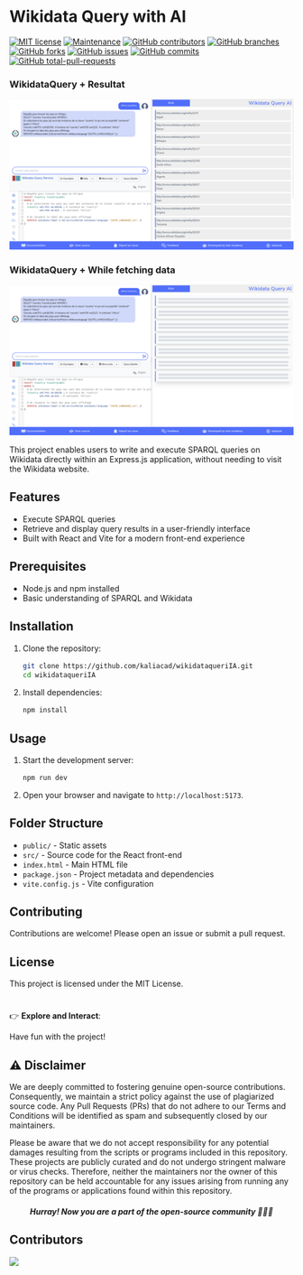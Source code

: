 # Wikidata Query with AI

[![MIT license](https://img.shields.io/badge/License-MIT-blue.svg)](https://lbesson.mit-license.org/)
[![Maintenance](https://img.shields.io/badge/Maintained%3F-yes-green.svg)](https://GitHub.com/kaliacad/wikidataqueriIA/graphs/commit-activity)
[![GitHub contributors](https://badgen.net/github/contributors/kaliacad/wikidataqueriIA)](https://GitHub.com/kaliacad/wikidataqueriIA/graphs/contributors/)
[![GitHub branches](https://badgen.net/github/branches/kaliacad/wikidataqueriIA)](https://github.com/kaliacad/wikidataqueriIA/)
[![GitHub forks](https://badgen.net/github/forks/kaliacad/wikidataqueriIA/)](https://GitHub.com/kaliacad/wikidataqueriIA/network/)
[![GitHub issues](https://badgen.net/github/issues/kaliacad/wikidataqueriIA/)](https://GitHub.com/kaliacad/wikidataqueriIA/issues/)
[![GitHub commits](https://badgen.net/github/commits/kaliacad/wikidataqueriIA)](https://GitHub.com/kaliacad/wikidataqueriIA/commit/)
[![GitHub total-pull-requests](https://badgen.net/github/prs/kaliacad/wikidataqueriIA)](https://GitHub.com/kaliacad/wikidataqueriIA/pull/)

### WikidataQuery + Resultat

![](./screenshots/wikidata-query-with-data.png)

### WikidataQuery + While fetching data

![](./screenshots/wikidata-query-white-fetching-data.png)

This project enables users to write and execute SPARQL queries on Wikidata directly within an Express.js application, without needing to visit the Wikidata website.

## Features

- Execute SPARQL queries
- Retrieve and display query results in a user-friendly interface
- Built with React and Vite for a modern front-end experience

## Prerequisites

- Node.js and npm installed
- Basic understanding of SPARQL and Wikidata

## Installation

1. Clone the repository:

   ```sh
   git clone https://github.com/kaliacad/wikidataqueriIA.git
   cd wikidataqueriIA
   ```

2. Install dependencies:
   ```sh
   npm install
   ```

## Usage

1. Start the development server:

   ```sh
   npm run dev
   ```

2. Open your browser and navigate to `http://localhost:5173`.

## Folder Structure

- `public/` - Static assets
- `src/` - Source code for the React front-end
- `index.html` - Main HTML file
- `package.json` - Project metadata and dependencies
- `vite.config.js` - Vite configuration

## Contributing

Contributions are welcome! Please open an issue or submit a pull request.

## License

This project is licensed under the MIT License.

#

👉 **Explore and Interact**:

Have fun with the project!

## ⚠ Disclaimer

We are deeply committed to fostering genuine open-source contributions. Consequently, we maintain a strict policy against the use of plagiarized source code. Any Pull Requests (PRs) that do not adhere to our Terms and Conditions will be identified as spam and subsequently closed by our maintainers.

Please be aware that we do not accept responsibility for any potential damages resulting from the scripts or programs included in this repository. These projects are publicly curated and do not undergo stringent malware or virus checks. Therefore, neither the maintainers nor the owner of this repository can be held accountable for any issues arising from running any of the programs or applications found within this repository.

##### <p align="center">Hurray! Now you are a part of the open-source community 🚀🚀🚀</p>


## Contributors

<a href="https://github.com/kaliacad/wikidataqueriIA/graphs/contributors">
  <img src="https://contrib.rocks/image?repo=kaliacad/wikidataqueriIA" />
</a>
